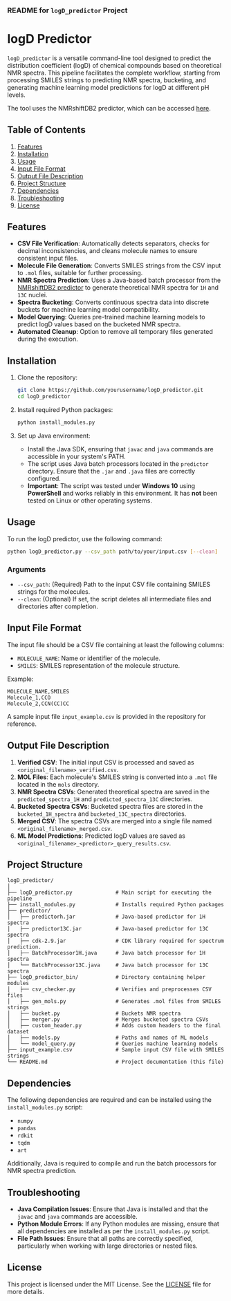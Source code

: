 ### README for `logD_predictor` Project

# logD Predictor

`logD_predictor` is a versatile command-line tool designed to predict the distribution coefficient (logD) of chemical compounds based on theoretical NMR spectra. This pipeline facilitates the complete workflow, starting from processing SMILES strings to predicting NMR spectra, bucketing, and generating machine learning model predictions for logD at different pH levels.

The tool uses the NMRshiftDB2 predictor, which can be accessed [here](https://sourceforge.net/p/nmrshiftdb2/wiki/PredictorJars/).

## Table of Contents
1. [Features](#features)
2. [Installation](#installation)
3. [Usage](#usage)
4. [Input File Format](#input-file-format)
5. [Output File Description](#output-file-description)
6. [Project Structure](#project-structure)
7. [Dependencies](#dependencies)
8. [Troubleshooting](#troubleshooting)
9. [License](#license)

## Features
- **CSV File Verification**: Automatically detects separators, checks for decimal inconsistencies, and cleans molecule names to ensure consistent input files.
- **Molecule File Generation**: Converts SMILES strings from the CSV input to `.mol` files, suitable for further processing.
- **NMR Spectra Prediction**: Uses a Java-based batch processor from the [NMRshiftDB2 predictor](https://sourceforge.net/p/nmrshiftdb2/wiki/PredictorJars/) to generate theoretical NMR spectra for `1H` and `13C` nuclei.
- **Spectra Bucketing**: Converts continuous spectra data into discrete buckets for machine learning model compatibility.
- **Model Querying**: Queries pre-trained machine learning models to predict logD values based on the bucketed NMR spectra.
- **Automated Cleanup**: Option to remove all temporary files generated during the execution.

## Installation
1. Clone the repository:
    ```bash
    git clone https://github.com/yourusername/logD_predictor.git
    cd logD_predictor
    ```

2. Install required Python packages:
    ```bash
    python install_modules.py
    ```

3. Set up Java environment:
    - Install the Java SDK, ensuring that `javac` and `java` commands are accessible in your system's PATH.
    - The script uses Java batch processors located in the `predictor` directory. Ensure that the `.jar` and `.java` files are correctly configured.
    - **Important**: The script was tested under **Windows 10** using **PowerShell** and works reliably in this environment. It has **not** been tested on Linux or other operating systems.

## Usage
To run the logD predictor, use the following command:
```bash
python logD_predictor.py --csv_path path/to/your/input.csv [--clean]
```

### Arguments
- `--csv_path`: (Required) Path to the input CSV file containing SMILES strings for the molecules.
- `--clean`: (Optional) If set, the script deletes all intermediate files and directories after completion.

## Input File Format
The input file should be a CSV file containing at least the following columns:
- `MOLECULE_NAME`: Name or identifier of the molecule.
- `SMILES`: SMILES representation of the molecule structure.

Example:
```
MOLECULE_NAME,SMILES
Molecule_1,CCO
Molecule_2,CCN(CC)CC
```

A sample input file `input_example.csv` is provided in the repository for reference.

## Output File Description
1. **Verified CSV**: The initial input CSV is processed and saved as `<original_filename>_verified.csv`.
2. **MOL Files**: Each molecule's SMILES string is converted into a `.mol` file located in the `mols` directory.
3. **NMR Spectra CSVs**: Generated theoretical spectra are saved in the `predicted_spectra_1H` and `predicted_spectra_13C` directories.
4. **Bucketed Spectra CSVs**: Bucketed spectra files are stored in the `bucketed_1H_spectra` and `bucketed_13C_spectra` directories.
5. **Merged CSV**: The spectra CSVs are merged into a single file named `<original_filename>_merged.csv`.
6. **ML Model Predictions**: Predicted logD values are saved as `<original_filename>_<predictor>_query_results.csv`.

## Project Structure
```
logD_predictor/
│
├── logD_predictor.py              # Main script for executing the pipeline
├── install_modules.py             # Installs required Python packages
├── predictor/
│   ├── predictorh.jar             # Java-based predictor for 1H spectra
│   ├── predictor13C.jar           # Java-based predictor for 13C spectra
│   ├── cdk-2.9.jar                # CDK library required for spectrum prediction.
│   ├── BatchProcessor1H.java      # Java batch processor for 1H spectra
│   └── BatchProcessor13C.java     # Java batch processor for 13C spectra
├── logD_predictor_bin/            # Directory containing helper modules
│   ├── csv_checker.py             # Verifies and preprocesses CSV files
│   ├── gen_mols.py                # Generates .mol files from SMILES strings
│   ├── bucket.py                  # Buckets NMR spectra
│   ├── merger.py                  # Merges bucketed spectra CSVs
│   ├── custom_header.py           # Adds custom headers to the final dataset
│   ├── models.py                  # Paths and names of ML models
│   └── model_query.py             # Queries machine learning models
├── input_example.csv              # Sample input CSV file with SMILES strings
└── README.md                      # Project documentation (this file)
```

## Dependencies
The following dependencies are required and can be installed using the `install_modules.py` script:
- `numpy`
- `pandas`
- `rdkit`
- `tqdm`
- `art`

Additionally, Java is required to compile and run the batch processors for NMR spectra prediction.

## Troubleshooting
- **Java Compilation Issues**: Ensure that Java is installed and that the `javac` and `java` commands are accessible.
- **Python Module Errors**: If any Python modules are missing, ensure that all dependencies are installed as per the `install_modules.py` script.
- **File Path Issues**: Ensure that all paths are correctly specified, particularly when working with large directories or nested files.

## License
This project is licensed under the MIT License. See the [LICENSE](LICENSE) file for more details.
